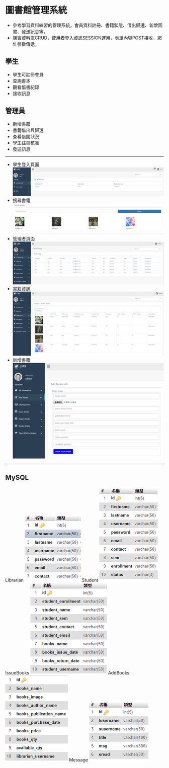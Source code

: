 # 圖書館管理系統


* 參考學習資料練習的管理系統，會員資料註冊、書籍狀態、借出歸還、新增圖書、發送訊息等。
* 練習資料庫CRUD，使用者登入資訊SESSION運用，表單內容POST接收，網址參數傳遞。


學生
---
* 學生可註冊會員
* 查詢書本
* 觀看借書紀錄
* 接收訊息

管理員
---
* 新增書籍
* 書籍借出與歸還
* 查看借閱狀況
* 學生註冊核准
* 發送訊息
--------------------------------------------

  * 學生登入頁面  
 ![image]( https://github.com/wadelu23/phplms/blob/master/readmeImage/studentpage.png)
   * 搜尋書籍  
 ![image]( https://github.com/wadelu23/phplms/blob/master/readmeImage/studentSearchBook.png)
   * 管理者頁面  
 ![image]( https://github.com/wadelu23/phplms/blob/master/readmeImage/adminPage.png)
   * 書籍資訊  
 ![image]( https://github.com/wadelu23/phplms/blob/master/readmeImage/adminDisplayBooks.png)
   * 新增書籍  
 ![image]( https://github.com/wadelu23/phplms/blob/master/readmeImage/adminAddBooks.png)
 --------------------------------------
MySQL
---
Librarian
![image](https://github.com/wadelu23/phplms/blob/master/readmeImage/dataLibrarian.png )
Student
![image](https://github.com/wadelu23/phplms/blob/master/readmeImage/dataStudent.png )
IssueBooks
![image](https://github.com/wadelu23/phplms/blob/master/readmeImage/dataIssueBooks.png )
AddBooks
![image](https://github.com/wadelu23/phplms/blob/master/readmeImage/dataAddBooks.png )
Message
![image](https://github.com/wadelu23/phplms/blob/master/readmeImage/dataMessage.png )
